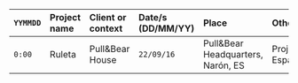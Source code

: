 | `YYMMDD` | Project name | Client or context | Date/s (DD/MM/YY) | Place | Other |
| -------- | :--- | :--- | :--- | :--- | :--- |
| `0:00` | Ruleta | Pull&Bear House | `22/09/16` | Pull&Bear Headquarters, Narón, ES | Project w/ Espadaysantacruz |